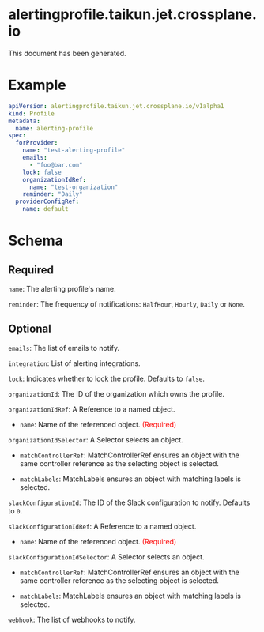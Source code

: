 
alertingprofile.taikun.jet.crossplane.io
========================================


This document has been generated.
  

# Example


```yaml
apiVersion: alertingprofile.taikun.jet.crossplane.io/v1alpha1
kind: Profile
metadata:
  name: alerting-profile
spec:
  forProvider:
    name: "test-alerting-profile"
    emails:
      - "foo@bar.com"
    lock: false
    organizationIdRef:
      name: "test-organization"
    reminder: "Daily"
  providerConfigRef:
    name: default

```  

# Schema
  

## Required
  
`name`: The alerting profile's name.
  
`reminder`: The frequency of notifications: `HalfHour`, `Hourly`, `Daily` or `None`.
  

## Optional
  
`emails`: The list of emails to notify.
  
`integration`: List of alerting integrations.
  
`lock`: Indicates whether to lock the profile. Defaults to `false`.
  
`organizationId`: The ID of the organization which owns the profile.
  
`organizationIdRef`: A Reference to a named object.

* `name`: Name of the referenced object.<font color="red"> (Required)</font>  
  
`organizationIdSelector`: A Selector selects an object.

* `matchControllerRef`: MatchControllerRef ensures an object with the same controller reference as the selecting object is selected.  

* `matchLabels`: MatchLabels ensures an object with matching labels is selected.  
  
`slackConfigurationId`: The ID of the Slack configuration to notify. Defaults to `0`.
  
`slackConfigurationIdRef`: A Reference to a named object.

* `name`: Name of the referenced object.<font color="red"> (Required)</font>  
  
`slackConfigurationIdSelector`: A Selector selects an object.

* `matchControllerRef`: MatchControllerRef ensures an object with the same controller reference as the selecting object is selected.  

* `matchLabels`: MatchLabels ensures an object with matching labels is selected.  
  
`webhook`: The list of webhooks to notify.
  
